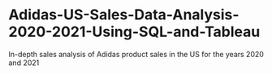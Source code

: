 # Adidas-US-Sales-Data-Analysis-2020-2021-Using-SQL-and-Tableau
In-depth sales analysis of Adidas product sales in the US for the years 2020 and 2021
